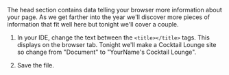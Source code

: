 The head section contains data telling your browser more information about your page.  As we get farther into the year we'll discover more pieces of information that fit well here but tonight we'll cover a couple.

1. In your IDE, change the text between the `<title></title>` tags.  This displays on the browser tab.  Tonight we'll make a Cocktail Lounge site so change from "Document" to "YourName's Cocktail Lounge".

2. Save the file.
